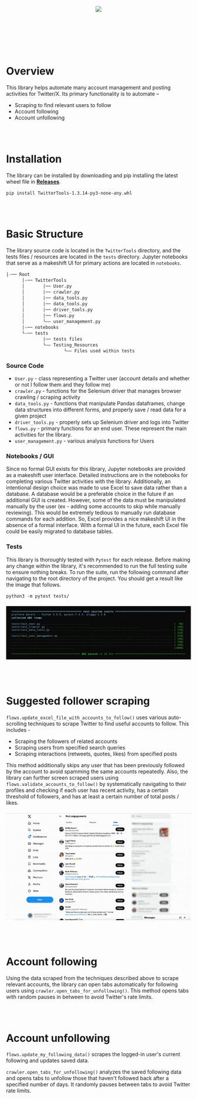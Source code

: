 <div align="center" style="height:120px; margin: 40px"><img src="images/TwitterTools Logo-min.png"></div>

# Overview
This library helps automate many account management and posting activities for Twitter/X. Its primary functionality is to automate –

* Scraping to find relevant users to follow
* Account following
* Account unfollowing


<br/>
<br/>


# Installation
The library can be installed by downloading and pip installing the latest wheel file in <a href="https://github.com/khbateman/TwitterTools/releases">**Releases**</a>.
```
pip install TwitterTools-1.3.14-py3-none-any.whl
```

<br/>
<br/>

# Basic Structure
The library source code is located in the `TwitterTools` directory, and the tests files / resources are located in the `tests` directory. Jupyter notebooks that serve as a makeshift UI for primary actions are located in `notebooks`.

```
|-── Root
      |-── TwitterTools
      │       |── User.py
      │       |── crawler.py
      │       |── data_tools.py
      │       |── data_tools.py
      │       |── driver_tools.py
      │       |── flows.py
      │       └–– user_management.py
      |-── notebooks
      └-── tests
              |── tests files
              └–– Testing_Resources
                      └–– Files used within tests
```

### Source Code
* `User.py` - class representing a Twitter user (account details and whether or not I follow them and they follow me)
* `crawler.py` - functions for the Selenium driver that manages browser crawling / scraping activity
* `data_tools.py` - functions that manipulate Pandas dataframes, change data structures into different forms, and properly save / read data for a given project
* `driver_tools.py` - properly sets up Selenium driver and logs into Twitter
* `flows.py` - primary functions for an end user. These represent the main activities for the library.
* `user_management.py` - various analysis functions for Users

### Notebooks / GUI
Since no formal GUI exists for this library, Jupyter notebooks are provided as a makeshift user interface. Detailed instructions are in the notebooks for completing various Twitter activities with the library. Additionally, an intentional design choice was made to use Excel to save data rather than a database. A database would be a preferable choice in the future if an additional GUI is created. However, some of the data must be manipulated manually by the user (ex - adding some accounts to skip while manually reviewing). This would be extremely tedious to manually run database commands for each addition. So, Excel provides a nice makeshift UI in the absence of a formal interface. With a formal UI in the future, each Excel file could be easily migrated to database tables.

### Tests
This library is thoroughly tested with `Pytest` for each release. Before making any change within the library, it's recommended to run the full testing suite to ensure nothing breaks. To run the suite, run the following command after navigating to the root directory of the project. You should get a result like the image that follows.

```
python3 -m pytest tests/
```

<div align="center" style="max-height: 200px; margin: 20px 0px"><img src="images/Testing_Results-min.jpg"></div>

<br/>
<br/>

# Suggested follower scraping
`flows.update_excel_file_with_accounts_to_follow()` uses various auto-scrolling techniques to scrape Twitter to find useful accounts to follow. This includes - 

* Scraping the followers of related accounts
* Scraping users from specified search queries
* Scraping interactions (retweets, quotes, likes) from specified posts

This method additionally skips any user that has been previously followed by the account to avoid spamming the same accounts repeatedly. Also, the library can further screen scraped users using `flows.validate_accounts_to_follow()` by systematically navigating to their profiles and checking if each user has recent activity, has a certain threshold of followers, and has at least a certain number of total posts / likes.

<div align="center" style="margin: 20px 0px"><img src="images/Scraping_posts.gif"></div>

<br/>
<br/>

# Account following
Using the data scraped from the techniques described above to scrape relevant accounts, the library can open tabs automatically for following users using `crawler.open_tabs_for_unfollowing()`. This method opens tabs with random pauses in between to avoid Twitter's rate limits.


<br/>
<br/>

# Account unfollowing

`flows.update_my_following_data()` scrapes the logged-in user's current following and updates saved data.

`crawler.open_tabs_for_unfollowing()` analyzes the saved following data and opens tabs to unfollow those that haven't followed back after a specified number of days. It randomly pauses between tabs to avoid Twitter rate limits.